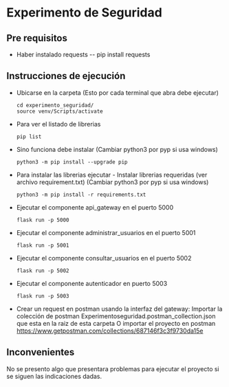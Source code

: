 # Experimento de Seguridad


## Pre requisitos

- Haber instalado requests
-- pip install requests

## Instrucciones de ejecución

* Ubicarse en la carpeta  (Esto por cada terminal que abra debe ejecutar)

    ```
    cd experimento_seguridad/
    source venv/Scripts/activate
- Para ver el listado de librerias
    ```
    pip list
- Sino funciona debe instalar (Cambiar python3 por pyp si usa windows)
    ```
    python3 -m pip install --upgrade pip
- Para instalar las librerias ejecutar - Instalar librerias requeridas (ver archivo requirement.txt)  (Cambiar python3 por pyp si usa windows)
    ```
    python3 -m pip install -r requirements.txt
- Ejecutar el componente api_gateway en el puerto 5000
    ```cd api_gateway/
    flask run -p 5000
- Ejecutar el componente administrar_usuarios en el puerto 5001
    ```cd administrar_usuarios/
    flask run -p 5001    
- Ejecutar el componente consultar_usuarios en el puerto 5002
    ```cd consultar_usuarios/
    flask run -p 5002  
- Ejecutar el componente autenticador en puerto 5003
    ```cd autenticador/
    flask run -p 5003

- Crear un request en postman usando la interfaz del gateway:
    Importar la colección de postman  Experimentoseguridad.postman_collection.json que esta en la raiz de esta carpeta
    O importar el proyecto en postman https://www.getpostman.com/collections/687146f3c3f9730da15e


## Inconvenientes

No se presento algo que presentara problemas para ejecutar el proyecto si se siguen las indicaciones dadas.
